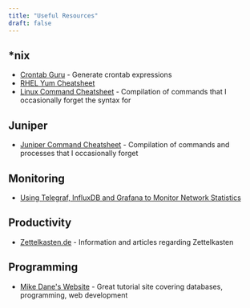 ```yaml
---
title: "Useful Resources"
draft: false
---
```

## *nix

* [Crontab Guru](https://crontab.guru/) - Generate crontab expressions
* [RHEL Yum Cheatsheet](https://access.redhat.com/sites/default/files/attachments/rh_yum_cheatsheet_1214_jcs_print-1.pdf)
* [Linux Command Cheatsheet](linux-cheatsheet) - Compilation of commands that I occasionally forget the syntax for

## Juniper

* [Juniper Command Cheatsheet](juniper-cheatsheet) - Compilation of commands and processes that I occasionally forget

## Monitoring

* [Using Telegraf, InfluxDB and Grafana to Monitor Network Statistics](https://lkhill.com/telegraf-influx-grafana-network-stats/)

## Productivity

* [Zettelkasten.de](https://zettelkasten.de/) - Information and articles regarding Zettelkasten

## Programming

* [Mike Dane's Website](https://www.mikedane.com/) - Great tutorial site covering databases, programming, web development
  
